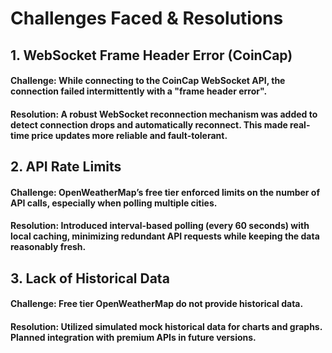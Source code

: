 # Challenges Faced & Resolutions

## 1. WebSocket Frame Header Error (CoinCap)
#### Challenge: While connecting to the CoinCap WebSocket API, the connection failed intermittently with a "frame header error".

#### Resolution: A robust WebSocket reconnection mechanism was added to detect connection drops and automatically reconnect. This made real-time price updates more reliable and fault-tolerant.

## 2. API Rate Limits
#### Challenge: OpenWeatherMap’s free tier enforced limits on the number of API calls, especially when polling multiple cities.

#### Resolution: Introduced interval-based polling (every 60 seconds) with local caching, minimizing redundant API requests while keeping the data reasonably fresh.

## 3. Lack of Historical Data
#### Challenge: Free tier OpenWeatherMap do not provide historical data.

#### Resolution: Utilized simulated mock historical data for charts and graphs. Planned integration with premium APIs in future versions.